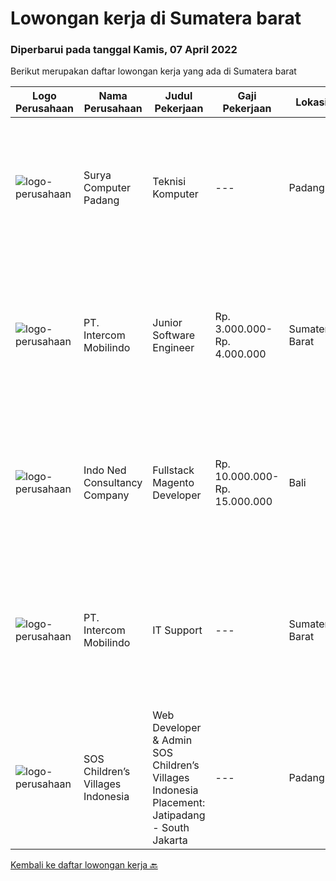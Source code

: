 
  # Lowongan kerja di Sumatera barat

  ### Diperbarui pada tanggal Kamis, 07 April 2022

  Berikut merupakan daftar lowongan kerja yang ada di Sumatera barat

  |Logo Perusahaan | Nama Perusahaan | Judul Pekerjaan | Gaji Pekerjaan | Lokasi | Deskripsi | Tanggal diunggah | Pranala |
  | -------------- | --------------- | --------------- | --------- | --------- | -------------- | ------- | ----------- |
  |![logo-perusahaan](https://i.ibb.co/sqvTCh9/112815900-stock-vector-no-image-available-icon-flat-vector.webp)|Surya Computer Padang|Teknisi Komputer|---|Padang|Kualifikasi : Lulusan SMA/SMK Bisa mengoperasikan komputer Tidak terikat kerja dengan pihak lain Dokumen : Surat lamaran &amp; CV KTP, KK, dan ijazah...|Rabu, 06 April 2022|https://www.jobstreet.co.id/id/job/teknisi-komputer-3846976?token=0~612a8a92-5cbe-4915-a1d5-3fbe36b701ee&sectionRank=1&jobId=jobstreet-id-job-3846976|
|![logo-perusahaan](https://image-service-cdn.seek.com.au/901feb2efac6a2d7cd540d069e4d86df441031ca/ee4dce1061f3f616224767ad58cb2fc751b8d2dc)|PT. Intercom Mobilindo|Junior Software Engineer|Rp. 3.000.000-Rp. 4.000.000|Sumatera Barat|We are looking for Junior Software Engineer (Full Time &amp; On-site)Persyaratan : Berpengalaman mengerjakan project sistem informasi atau aplikasi...|Jumat, 01 April 2022|https://www.jobstreet.co.id/id/job/junior-software-engineer-3824561?token=0~612a8a92-5cbe-4915-a1d5-3fbe36b701ee&sectionRank=2&jobId=jobstreet-id-job-3824561|
|![logo-perusahaan](https://image-service-cdn.seek.com.au/0a642188b6f444564b4e7d0e61cdd79a37cdf0fa/ee4dce1061f3f616224767ad58cb2fc751b8d2dc)|Indo Ned Consultancy Company|Fullstack Magento Developer|Rp. 10.000.000-Rp. 15.000.000|Bali|Note: This job is not at IndoNed. You will be working for a Dutch company called U Digital (U B.V.) in Indonesia. U Digital is responsible for the...|Minggu, 03 April 2022|https://www.jobstreet.co.id/id/job/fullstack-magento-developer-3834084?token=0~612a8a92-5cbe-4915-a1d5-3fbe36b701ee&sectionRank=3&jobId=jobstreet-id-job-3834084|
|![logo-perusahaan](https://image-service-cdn.seek.com.au/b6a4780a6e8ea9c6a23c488273407f752481e524/ee4dce1061f3f616224767ad58cb2fc751b8d2dc)|PT. Intercom Mobilindo|IT Support|---|Sumatera Barat|We are looking for IT Support (Full Time &amp; On-site)Job Description : Installing and configuring computer hardware, software, systems, networks and...|Kamis, 17 Maret 2022|https://www.jobstreet.co.id/id/job/it-support-3824286?token=0~612a8a92-5cbe-4915-a1d5-3fbe36b701ee&sectionRank=4&jobId=jobstreet-id-job-3824286|
|![logo-perusahaan](https://i.ibb.co/sqvTCh9/112815900-stock-vector-no-image-available-icon-flat-vector.webp)|SOS Children’s Villages Indonesia|Web Developer & Admin SOS Children’s Villages Indonesia Placement: Jatipadang - South Jakarta|---|Padang|The main aim is to maintain the website and develop a user-friendly system to increase public recognition and awareness with the overall goal to...|Rabu, 06 April 2022|https://www.jobstreet.co.id/id/job/web-developer-admin-sos-children%E2%80%99s-villages-indonesia-placement%3A-jatipadang-south-jakarta-1031072195?token=0~612a8a92-5cbe-4915-a1d5-3fbe36b701ee&sectionRank=5&jobId=jobstreet-id-job-1031072195|


  [Kembali ke daftar lowongan kerja 🔙](../README.md#daftar-lowongan-kerja)
  